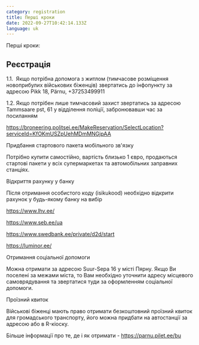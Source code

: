```yaml
---
category: registration
title: Перші кроки
date: 2022-09-27T10:42:14.133Z
language: uk
---
```

Перші кроки:



## Реєстрація

1.1.  Якщо потрібна допомога з житлом (тимчасове розміщення новоприбулих військових біженців) звертатись до інфопункту за адресою Pikk 18, Pärnu, +37253499911

1.2. Якщо потрібен лише тимчасовий захист звертатись за адресою Tammsaare pst, 61 у відділення поліції, забронювавши час за посиланням

<https://broneering.politsei.ee/MakeReservation/SelectLocation?serviceId=KfOKmUSZpUehMDmMNGjpAA>



Придбання стартового пакета мобільного зв'язку

Потрібно купити самостійно, вартість близько 1 євро, продаються стартові пакети у всіх супермаркетах та автомобільних заправних станціях.



Відкриття рахунку у банку

Після отримання особистого коду (isikukood) необхідно відкрити рахунок у будь-якому банку на вибір

<https://www.lhv.ee/>

<https://www.seb.ee/ua>

<https://www.swedbank.ee/private/d2d/start>

<https://luminor.ee/>



Отримання соціальної допомоги

Можна отримати за адресою Suur-Sepa 16 у місті Пярну. Якщо Ви поселені за межами міста, то Вам необхідно уточнити адресу місцевого самоврядування та звертатися туди за оформленням соціальної допомоги.



Проїзний квиток

Військові біженці мають право отримати безкоштовний проїзний квиток для громадського транспорту, його можна придбати на автостанції за адресою або в R-кіоску.

Більше інформації про те, де і як отримати - <https://parnu.pilet.ee/bu>